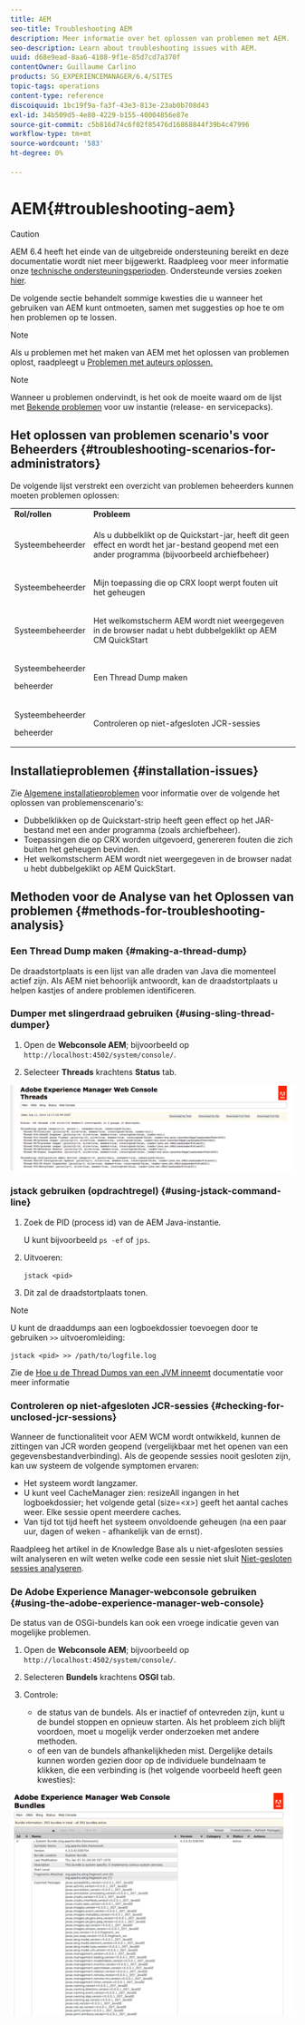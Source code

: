 ```yaml
---
title: AEM
seo-title: Troubleshooting AEM
description: Meer informatie over het oplossen van problemen met AEM.
seo-description: Learn about troubleshooting issues with AEM.
uuid: d68e9ead-8aa6-4108-9f1e-85d7cd7a370f
contentOwner: Guillaume Carlino
products: SG_EXPERIENCEMANAGER/6.4/SITES
topic-tags: operations
content-type: reference
discoiquuid: 1bc19f9a-fa3f-43e3-813e-23ab0b708d43
exl-id: 34b509d5-4e80-4229-b155-40004856e87e
source-git-commit: c5b816d74c6f02f85476d16868844f39b4c47996
workflow-type: tm+mt
source-wordcount: '583'
ht-degree: 0%

---
```


# AEM{#troubleshooting-aem}

>[!CAUTION]
>
>AEM 6.4 heeft het einde van de uitgebreide ondersteuning bereikt en deze documentatie wordt niet meer bijgewerkt. Raadpleeg voor meer informatie onze [technische ondersteuningsperioden](https://helpx.adobe.com/support/programs/eol-matrix.html). Ondersteunde versies zoeken [hier](https://experienceleague.adobe.com/docs/).

De volgende sectie behandelt sommige kwesties die u wanneer het gebruiken van AEM kunt ontmoeten, samen met suggesties op hoe te om hen problemen op te lossen.

>[!NOTE]
>
>Als u problemen met het maken van AEM met het oplossen van problemen oplost, raadpleegt u [Problemen met auteurs oplossen.](/help/sites-authoring/troubleshooting.md)

>[!NOTE]
>
>Wanneer u problemen ondervindt, is het ook de moeite waard om de lijst met [Bekende problemen](/help/release-notes/known-issues.md) voor uw instantie (release- en servicepacks).

## Het oplossen van problemen scenario&#39;s voor Beheerders {#troubleshooting-scenarios-for-administrators}

De volgende lijst verstrekt een overzicht van problemen beheerders kunnen moeten problemen oplossen:

<table> 
 <tbody> 
  <tr> 
   <td><strong>Rol/rollen</strong></td> 
   <td><strong>Probleem </strong></td> 
  </tr> 
  <tr> 
   <td>Systeembeheerder</td> 
   <td><p>Als u dubbelklikt op de Quickstart-jar, heeft dit geen effect en wordt het jar-bestand geopend met een ander programma (bijvoorbeeld archiefbeheer)</p> </td> 
  </tr> 
  <tr> 
   <td><p>Systeembeheerder</p> </td> 
   <td><p>Mijn toepassing die op CRX loopt werpt fouten uit het geheugen</p> </td> 
  </tr> 
  <tr> 
   <td><p>Systeembeheerder</p> </td> 
   <td><p>Het welkomstscherm AEM wordt niet weergegeven in de browser nadat u hebt dubbelgeklikt op AEM CM QuickStart</p> </td> 
  </tr> 
  <tr> 
   <td><p>Systeembeheerder</p> <p>beheerder</p> </td> 
   <td><p>Een Thread Dump maken</p> </td> 
  </tr> 
  <tr> 
   <td><p>Systeembeheerder</p> <p>beheerder</p> </td> 
   <td><p>Controleren op niet-afgesloten JCR-sessies</p> </td> 
  </tr> 
 </tbody> 
</table>

## Installatieproblemen {#installation-issues}

Zie [Algemene installatieproblemen](/help/sites-deploying/troubleshooting.md#common-installation-issues) voor informatie over de volgende het oplossen van problemenscenario&#39;s:

* Dubbelklikken op de Quickstart-strip heeft geen effect op het JAR-bestand met een ander programma (zoals archiefbeheer).
* Toepassingen die op CRX worden uitgevoerd, genereren fouten die zich buiten het geheugen bevinden.
* Het welkomstscherm AEM wordt niet weergegeven in de browser nadat u hebt dubbelgeklikt op AEM QuickStart.

## Methoden voor de Analyse van het Oplossen van problemen {#methods-for-troubleshooting-analysis}

### Een Thread Dump maken {#making-a-thread-dump}

De draadstortplaats is een lijst van alle draden van Java die momenteel actief zijn. Als AEM niet behoorlijk antwoordt, kan de draadstortplaats u helpen kastjes of andere problemen identificeren.

### Dumper met slingerdraad gebruiken {#using-sling-thread-dumper}

1. Open de **Webconsole AEM**; bijvoorbeeld op `http://localhost:4502/system/console/`.

1. Selecteer **Threads** krachtens **Status** tab.

![screen_shot_2012-02-13at43925pm](assets/screen_shot_2012-02-13at43925pm.png)

### jstack gebruiken (opdrachtregel) {#using-jstack-command-line}

1. Zoek de PID (process id) van de AEM Java-instantie.

   U kunt bijvoorbeeld `ps -ef` of `jps`.

1. Uitvoeren:

   `jstack <pid>`

1. Dit zal de draadstortplaats tonen.

>[!NOTE]
>
>U kunt de draaddumps aan een logboekdossier toevoegen door te gebruiken `>>` uitvoeromleiding:
>
>`jstack <pid> >> /path/to/logfile.log`

Zie de [Hoe u de Thread Dumps van een JVM inneemt](https://helpx.adobe.com/cq/kb/TakeThreadDump.html) documentatie voor meer informatie

### Controleren op niet-afgesloten JCR-sessies {#checking-for-unclosed-jcr-sessions}

Wanneer de functionaliteit voor AEM WCM wordt ontwikkeld, kunnen de zittingen van JCR worden geopend (vergelijkbaar met het openen van een gegevensbestandverbinding). Als de geopende sessies nooit gesloten zijn, kan uw systeem de volgende symptomen ervaren:

* Het systeem wordt langzamer.
* U kunt veel CacheManager zien: resizeAll ingangen in het logboekdossier; het volgende getal (size=&lt;x>) geeft het aantal caches weer. Elke sessie opent meerdere caches.
* Van tijd tot tijd heeft het systeem onvoldoende geheugen (na een paar uur, dagen of weken - afhankelijk van de ernst).

Raadpleeg het artikel in de Knowledge Base als u niet-afgesloten sessies wilt analyseren en wilt weten welke code een sessie niet sluit [Niet-gesloten sessies analyseren](https://helpx.adobe.com/crx/kb/AnalyzeUnclosedSessions.html).

### De Adobe Experience Manager-webconsole gebruiken {#using-the-adobe-experience-manager-web-console}

De status van de OSGi-bundels kan ook een vroege indicatie geven van mogelijke problemen.

1. Open de **Webconsole AEM**; bijvoorbeeld op `http://localhost:4502/system/console/`.

1. Selecteren **Bundels** krachtens **OSGI** tab.

1. Controle:

   * de status van de bundels. Als er inactief of ontevreden zijn, kunt u de bundel stoppen en opnieuw starten. Als het probleem zich blijft voordoen, moet u mogelijk verder onderzoeken met andere methoden.
   * of een van de bundels afhankelijkheden mist. Dergelijke details kunnen worden gezien door op de individuele bundelnaam te klikken, die een verbinding is (het volgende voorbeeld heeft geen kwesties):

![screen_shot_2012-02-13at44706pm](assets/screen_shot_2012-02-13at44706pm.png)
